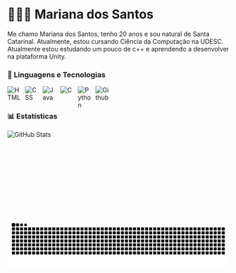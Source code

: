 # 👩🏻‍💻 Mariana dos Santos 

Me chamo Mariana dos Santos, tenho 20 anos e sou natural de Santa Catarinal. Atualmente, estou cursando Ciência da Computação na UDESC. Atualmente estou estudando um pouco de c++ e aprendendo a desenvolver na plataforma Unity.

### 🤖 Linguagens e Tecnologias
<img 
    align="left" 
    alt="HTML"
    title="HTML" 
    width="30px" 
    style="padding-right: 10px;" 
    src="https://cdn.jsdelivr.net/gh/devicons/devicon@latest/icons/html5/html5-original.svg" 
/>

<img 
    align="left" 
    alt="CSS"
    title="CSS" 
    width="30px" 
    style="padding-right: 10px;" 
    src="https://cdn.jsdelivr.net/gh/devicons/devicon@latest/icons/css3/css3-original.svg" 
/>
            
<img 
    align="left" 
    alt="Java"
    title="Java" 
    width="30px" 
    style="padding-right: 10px;" 
    src="https://cdn.jsdelivr.net/gh/devicons/devicon@latest/icons/java/java-original.svg" 
/>

<img 
    align="left" 
    alt="C"
    title="C" 
    width="30px" 
    style="padding-right: 10px;" 
    src="https://cdn.jsdelivr.net/gh/devicons/devicon@latest/icons/c/c-original.svg" 
/>
          
<img 
    align="left" 
    alt="Python"
    title="Python" 
    width="30px" 
    style="padding-right: 10px;" 
    src="https://cdn.jsdelivr.net/gh/devicons/devicon@latest/icons/python/python-original.svg" 
/>
          
<img 
    align="left" 
    alt="Github"
    title="Github" 
    width="30px" 
    style="padding-right: 10px;" 
    src="https://cdn.jsdelivr.net/gh/devicons/devicon@latest/icons/github/github-original.svg" 
/>

<br/>
<br/>

### 📊 Estatísticas
<p>
  <img 
    align="left" 
    alt="GitHub Stats" 
    height="200" 
    style="padding-right: 10px;" 
    src="https://github-readme-stats.vercel.app/api?username=MarianaDosSantoss&show_icons=true&theme=tokyonight&include_all_commits=true&locale=pt-br" 
  />
</p>

<picture align="left">
  <source media="(prefers-color-scheme: dark)" srcset="https://raw.githubusercontent.com/MarianaDosSantoss/MarianaDosSantoss/output/github-contribution-grid-snake-dark.svg">
  <source media="(prefers-color-scheme: light)" srcset="https://raw.githubusercontent.com/MarianaDosSantoss/MarianaDosSantoss/output/github-contribution-grid-snake-dark.svg">
  <img align="center" alt="github contribution grid snake animation" src="https://raw.githubusercontent.com/MarianaDosSantoss/MarianaDosSantoss/output/github-contribution-grid-snake.svg">
</picture>          
